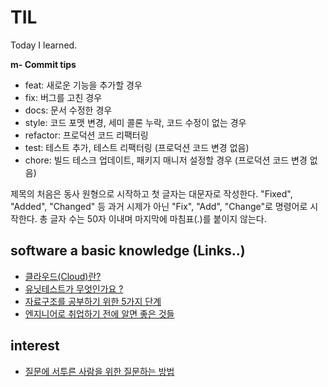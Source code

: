 # TIL

Today I learned.

**m- Commit tips**

- feat: 새로운 기능을 추가할 경우
- fix: 버그를 고친 경우
- docs: 문서 수정한 경우
- style: 코드 포맷 변경, 세미 콜론 누락, 코드 수정이 없는 경우
- refactor: 프로덕션 코드 리팩터링
- test: 테스트 추가, 테스트 리팩터링 (프로덕션 코드 변경 없음)
- chore: 빌드 테스크 업데이트, 패키지 매니저 설정할 경우 (프로덕션 코드 변경 없음)

제목의 처음은 동사 원형으로 시작하고 첫 글자는 대문자로 작성한다. "Fixed", "Added", "Changed" 등 과거 시제가 아닌 "Fix", "Add", "Change"로 명령어로 시작한다. 총 글자 수는 50자 이내며 마지막에 마침표(.)를 붙이지 않는다.


## software a basic knowledge (Links..)



- [클라우드(Cloud)란?](https://imasoftwareengineer.tistory.com/m/102)
- [유닛테스트가 무엇인가요 ?](https://imasoftwareengineer.tistory.com/88?category=768151)
- [자료구조를 공부하기 위한 5가지 단계](https://imasoftwareengineer.tistory.com/93)
- [엔지니어로 취업하기 전에 알면 좋은 것들](https://imasoftwareengineer.tistory.com/87?category=768151)



## interest

- [질문에 서투른 사람을 위한 질문하는 방법
](https://xo.dev/how-to-question/)



